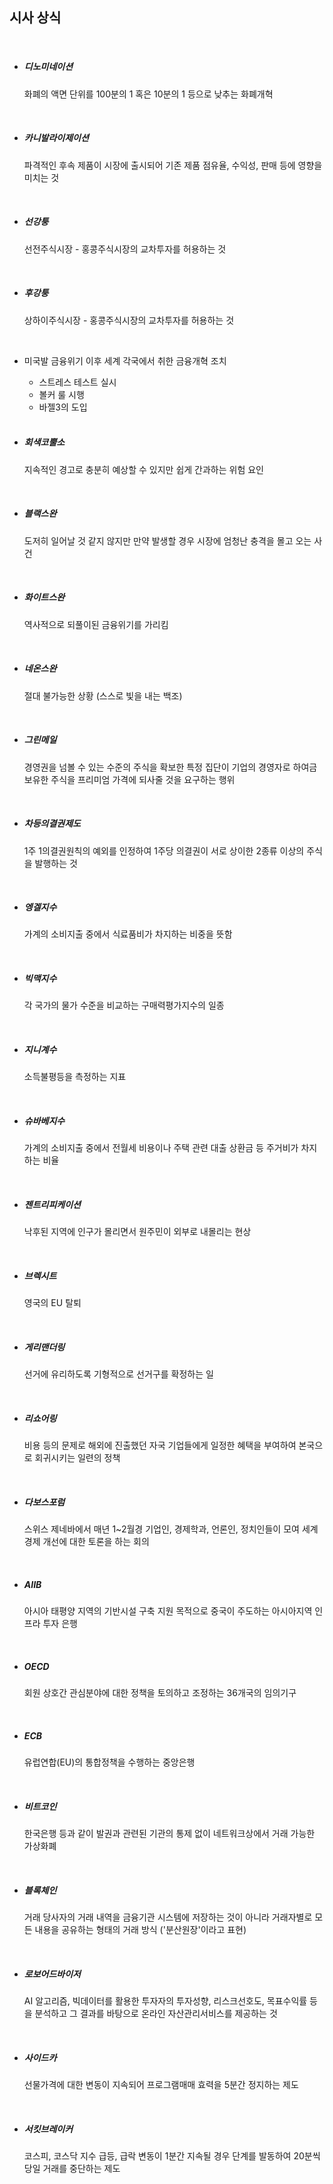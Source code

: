 ## 시사 상식

<br>

- ##### 디노미네이션

  화폐의 액면 단위를 100분의 1 혹은 10분의 1 등으로 낮추는 화폐개혁

  <br>

- ##### 카니발라이제이션

  파격적인 후속 제품이 시장에 출시되어 기존 제품 점유율, 수익성, 판매 등에 영향을 미치는 것

  <br>

- ##### 선강퉁

  선전주식시장 - 홍콩주식시장의 교차투자를 허용하는 것

  <br>

- ##### 후강퉁

  상하이주식시장 - 홍콩주식시장의 교차투자를 허용하는 것

  <br>

- 미국발 금융위기 이후 세계 각국에서 취한 금융개혁 조치

  - 스트레스 테스트 실시
  - 볼커 룰 시행
  - 바젤3의 도입

  <br>

- ##### 회색코뿔소

  지속적인 경고로 충분히 예상할 수 있지만 쉽게 간과하는 위험 요인

  <br>

- ##### 블랙스완

  도저히 일어날 것 같지 않지만 만약 발생할 경우 시장에 엄청난 충격을 몰고 오는 사건

  <br>

- ##### 화이트스완

  역사적으로 되풀이된 금융위기를 가리킴

  <br>

- ##### 네온스완

  절대 불가능한 상황 (스스로 빛을 내는 백조)

  <br>

- ##### 그린메일

  경영권을 넘볼 수 있는 수준의 주식을 확보한 특정 집단이 기업의 경영자로 하여금 보유한 주식을 프리미엄 가격에 되사줄 것을 요구하는 행위

  <br>

- ##### 차등의결권제도

  1주 1의결권원칙의 예외를 인정하여 1주당 의결권이 서로 상이한 2종류 이상의 주식을 발행하는 것

  <br>

- ##### 엥겔지수

  가계의 소비지출 중에서 식료품비가 차지하는 비중을 뜻함

  <br>

- ##### 빅맥지수

  각 국가의 물가 수준을 비교하는 구매력평가지수의 일종

  <br>

- ##### 지니계수

  소득불평등을 측정하는 지표

  <br>

- ##### 슈바베지수

  가계의 소비지출 중에서 전월세 비용이나 주택 관련 대출 상환금 등 주거비가 차지하는 비율

  <br>

- ##### 젠트리피케이션

  낙후된 지역에 인구가 몰리면서 원주민이 외부로 내몰리는 현상

  <br>

- ##### 브렉시트

  영국의 EU 탈퇴

  <br>

- ##### 게리맨더링

  선거에 유리하도록 기형적으로 선거구를 확정하는 일

  <br>

- ##### 리쇼어링

  비용 등의 문제로 해외에 진출했던 자국 기업들에게 일정한 혜택을 부여하여 본국으로 회귀시키는 일련의 정책

  <br>

- ##### 다보스포럼

  스위스 제네바에서 매년 1~2월경 기업인, 경제학과, 언론인, 정치인들이 모여 세계 경제 개선에 대한 토론을 하는 회의

  <br>

- ##### AIIB

  아시아 태평양 지역의 기반시설 구축 지원 목적으로 중국이 주도하는 아시아지역 인프라 투자 은행

  <br>

- ##### OECD

  회원 상호간 관심분야에 대한 정책을 토의하고 조정하는 36개국의 임의기구

  <br>

- ##### ECB

  유럽연합(EU)의 통합정책을 수행하는 중앙은행

  <br>

- ##### 비트코인

  한국은행 등과 같이 발권과 관련된 기관의 통제 없이 네트워크상에서 거래 가능한 가상화폐

  <br>

- ##### 블록체인

  거래 당사자의 거래 내역을 금융기관 시스템에 저장하는 것이 아니라 거래자별로 모든 내용을 공유하는 형태의 거래 방식 ('분산원장'이라고 표현)

  <br>

- ##### 로보어드바이저

  AI 알고리즘, 빅데이터를 활용한 투자자의 투자성향, 리스크선호도, 목표수익률 등을 분석하고 그 결과를 바탕으로 온라인 자산관리서비스를 제공하는 것

  <br>

- ##### 사이드카

  선물가격에 대한 변동이 지속되어 프로그램매매 효력을 5분간 정지하는 제도

  <br>

- ##### 서킷브레이커

  코스피, 코스닥 지수 급등, 급락 변동이 1분간 지속될 경우 단계를 발동하여 20분씩 당일 거래를 중단하는 제도
